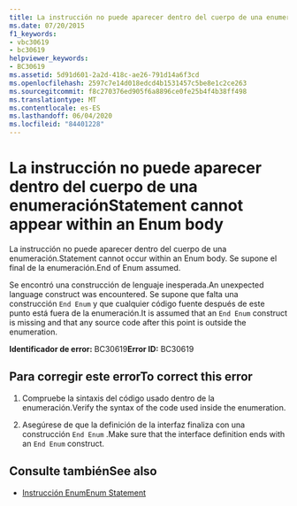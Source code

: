 ```yaml
---
title: La instrucción no puede aparecer dentro del cuerpo de una enumeración
ms.date: 07/20/2015
f1_keywords:
- vbc30619
- bc30619
helpviewer_keywords:
- BC30619
ms.assetid: 5d91d601-2a2d-418c-ae26-791d14a6f3cd
ms.openlocfilehash: 2597c7e14d018edcd4b1531457c5be8e1c2ce263
ms.sourcegitcommit: f8c270376ed905f6a8896ce0fe25b4f4b38ff498
ms.translationtype: MT
ms.contentlocale: es-ES
ms.lasthandoff: 06/04/2020
ms.locfileid: "84401228"
---
```

# <a name="statement-cannot-appear-within-an-enum-body"></a><span data-ttu-id="c4f0e-102">La instrucción no puede aparecer dentro del cuerpo de una enumeración</span><span class="sxs-lookup"><span data-stu-id="c4f0e-102">Statement cannot appear within an Enum body</span></span>
<span data-ttu-id="c4f0e-103">La instrucción no puede aparecer dentro del cuerpo de una enumeración.</span><span class="sxs-lookup"><span data-stu-id="c4f0e-103">Statement cannot occur within an Enum body.</span></span> <span data-ttu-id="c4f0e-104">Se supone el final de la enumeración.</span><span class="sxs-lookup"><span data-stu-id="c4f0e-104">End of Enum assumed.</span></span>  
  
 <span data-ttu-id="c4f0e-105">Se encontró una construcción de lenguaje inesperada.</span><span class="sxs-lookup"><span data-stu-id="c4f0e-105">An unexpected language construct was encountered.</span></span> <span data-ttu-id="c4f0e-106">Se supone que falta una construcción `End Enum` y que cualquier código fuente después de este punto está fuera de la enumeración.</span><span class="sxs-lookup"><span data-stu-id="c4f0e-106">It is assumed that an `End Enum` construct is missing and that any source code after this point is outside the enumeration.</span></span>  
  
 <span data-ttu-id="c4f0e-107">**Identificador de error:** BC30619</span><span class="sxs-lookup"><span data-stu-id="c4f0e-107">**Error ID:** BC30619</span></span>  
  
## <a name="to-correct-this-error"></a><span data-ttu-id="c4f0e-108">Para corregir este error</span><span class="sxs-lookup"><span data-stu-id="c4f0e-108">To correct this error</span></span>  
  
1. <span data-ttu-id="c4f0e-109">Compruebe la sintaxis del código usado dentro de la enumeración.</span><span class="sxs-lookup"><span data-stu-id="c4f0e-109">Verify the syntax of the code used inside the enumeration.</span></span>  
  
2. <span data-ttu-id="c4f0e-110">Asegúrese de que la definición de la interfaz finaliza con una construcción `End Enum` .</span><span class="sxs-lookup"><span data-stu-id="c4f0e-110">Make sure that the interface definition ends with an `End Enum` construct.</span></span>  
  
## <a name="see-also"></a><span data-ttu-id="c4f0e-111">Consulte también</span><span class="sxs-lookup"><span data-stu-id="c4f0e-111">See also</span></span>

- [<span data-ttu-id="c4f0e-112">Instrucción Enum</span><span class="sxs-lookup"><span data-stu-id="c4f0e-112">Enum Statement</span></span>](../language-reference/statements/enum-statement.md)

